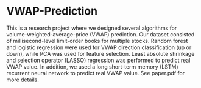 # VWAP-Prediction
This is a research project where we designed several algorithms for volume-weighted-average-price (VWAP) prediction. Our dataset consisted of millisecond-level limit-order books for multiple stocks. Random forest and logistic regression were used for VWAP direction classification (up or down), while PCA was used for feature selection. Least absolute shrinkage and selection operator (LASSO) regression was performed to predict real VWAP value. In addition, we used a long short-term memory (LSTM) recurrent neural network to predict real VWAP value. See paper.pdf for more details.
